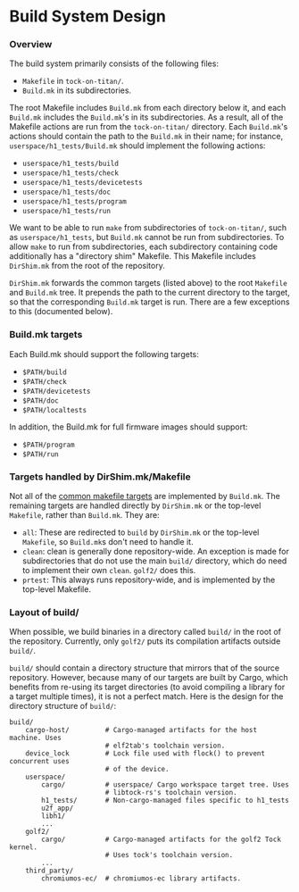 Build System Design
===================

### Overview

The build system primarily consists of the following files:

* `Makefile` in `tock-on-titan/`.
* `Build.mk` in its subdirectories.

The root Makefile includes `Build.mk` from each directory below it, and each
`Build.mk` includes the `Build.mk`'s in its subdirectories. As a result, all of
the Makefile actions are run from the `tock-on-titan/` directory. Each
`Build.mk`'s actions should contain the path to the `Build.mk` in their name;
for instance, `userspace/h1_tests/Build.mk` should implement the following
actions:

* `userspace/h1_tests/build`
* `userspace/h1_tests/check`
* `userspace/h1_tests/devicetests`
* `userspace/h1_tests/doc`
* `userspace/h1_tests/program`
* `userspace/h1_tests/run`

We want to be able to run `make` from subdirectories of `tock-on-titan/`, such
as `userspace/h1_tests`, but `Build.mk` cannot be run from subdirectories. To
allow `make` to run from subdirectories, each subdirectory containing code
additionally has a "directory shim" Makefile. This Makefile includes
`DirShim.mk` from the root of the repository.

`DirShim.mk` forwards the common targets (listed above) to the root `Makefile`
and `Build.mk` tree. It prepends the path to the current directory to the
target, so that the corresponding `Build.mk` target is run. There are a few
exceptions to this (documented below).

### Build.mk targets

Each Build.mk should support the following targets:

* `$PATH/build`
* `$PATH/check`
* `$PATH/devicetests`
* `$PATH/doc`
* `$PATH/localtests`

In addition, the Build.mk for full firmware images should support:

* `$PATH/program`
* `$PATH/run`

### Targets handled by DirShim.mk/Makefile

Not all of the [common makefile targets](./make_targets.md) are implemented by
`Build.mk`. The remaining targets are handled directly by `DirShim.mk` or the
top-level `Makefile`, rather than `Build.mk`. They are:

* `all`: These are redirected to `build` by `DirShim.mk` or the top-level
  `Makefile`, so `Build.mk`s don't need to handle it.
* `clean`: clean is generally done repository-wide. An exception is made for
  subdirectories that do not use the main `build/` directory, which do need to
  implement their own `clean`. `golf2/` does this.
* `prtest`: This always runs repository-wide, and is implemented by the
  top-level Makefile.

### Layout of build/

When possible, we build binaries in a directory called `build/` in the root of
the repository. Currently, only `golf2/` puts its compilation artifacts outside
`build/`.

`build/` should contain a directory structure that mirrors that of the source
repository. However, because many of our targets are built by Cargo, which
benefits from re-using its target directories (to avoid compiling a library for
a target multiple times), it is not a perfect match. Here is the design for the
directory structure of `build/`:

```
build/
    cargo-host/         # Cargo-managed artifacts for the host machine. Uses
                        # elf2tab's toolchain version.
    device_lock         # Lock file used with flock() to prevent concurrent uses
                        # of the device.
    userspace/
        cargo/          # userspace/ Cargo workspace target tree. Uses
                        # libtock-rs's toolchain version.
        h1_tests/       # Non-cargo-managed files specific to h1_tests
        u2f_app/
        libh1/
        ...
    golf2/
        cargo/          # Cargo-managed artifacts for the golf2 Tock kernel.
                        # Uses tock's toolchain version.
        ...
    third_party/
        chromiumos-ec/  # chromiumos-ec library artifacts.
```
